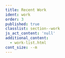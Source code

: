 ```yaml
---
title: Recent Work
ident: work
order: 3
published: true
classlist: section--work
js_act_content: 'null'
additional_content:
  - work-list.html
cont_size: --m
---
```

